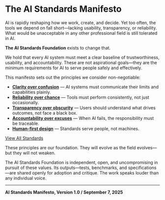 # The AI Standards Manifesto

AI is rapidly reshaping how we work, create, and decide. Yet too often, the tools we depend on fall short—lacking usability, transparency, or reliability. What would be unacceptable in any other professional field is still tolerated in AI.

**The AI Standards Foundation** exists to change that.

We hold that every AI system must meet a clear baseline of trustworthiness, usability, and accountability. These are not aspirational goals—they are the minimum requirements for AI to serve people safely and effectively.

This manifesto sets out the principles we consider non-negotiable:

- **[Clarity over confusion](/standards/clarity)** — AI systems must communicate their limits and capabilities plainly.  
- **[Reliability over chance](/standards/reliability)** — Tools must perform consistently, not just occasionally.  
- **[Transparency over obscurity](/standards/transparency)** — Users should understand what drives outcomes, not face a black box.  
- **[Accountability over excuses](/standards/accountability)** — When AI fails, the responsibility must be traceable.  
- **[Human-first design](/standards/human-first)** — Standards serve people, not machines.

[View All Standards](/standards/index.md)

These principles are our foundation. They will evolve as the field evolves—but they will not weaken.

The AI Standards Foundation is independent, open, and uncompromising in pursuit of these values. Its outputs—tests, benchmarks, and specifications—are shared openly for adoption and critique. The work speaks louder than any individual voice.

---

**AI Standards Manifesto, Version 1.0 / September 7, 2025**
